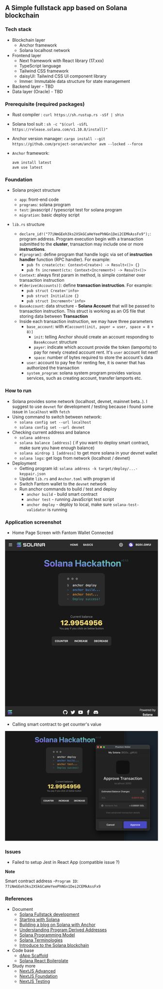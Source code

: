 ## A Simple fullstack app based on Solana blockchain

### Tech stack
  - Blockchain layer
    + Anchor framework
    + Solana localhost network
  - Frontend layer
    + Next framework with React library (17.xxx)
    + TypeScript language
    + Tailwind CSS framework
    + daisyUI: Tailwind CSS UI component library
    + Immer: Immutable data structure for state management
  - Backend layer - TBD
  - Data layer (Oracle) - TBD

### Prerequisite (required packages)

  - Rust compiler   :  `curl https://sh.rustup.rs -sSf | sh\n`
  - Solana tool suit : `sh -c "$(curl -sSfL https://release.solana.com/v1.10.8/install)"`
  - Anchor version manager: `cargo install --git https://github.com/project-serum/anchor avm --locked --force
`
  - `Anchor` framework: 

      ```
      avm install latest
      avm use latest
      ```

### Foundation

  - Solana project structure
    - `app`: front-end code
    - `programs`: solana program
    - `test`: javascript / typescript test for solana program
    - `migration`: basic deploy script

  - `lib.rs` structure
    - `declare_id!("77iNmGEeh3ks2XSkGCaHeYeePhNGn1Dei2CEMkAssFx9");`: program address. Program execution begin with a transaction submitted to the **cluster**, transaction may include one or more **instructions**.
    - `#[program]`: define program that handle logic via set of **instruction handler** function (RPC handler). For example:
      - `pub fn create(ctx: Context<Create>) -> Result<()> {}`
      - `pub fn increment(ctx: Context<Increment>) -> Result<()>`
    - `Context`: always first param in method, is simple container over transaction instruction
    - `#[derive(Accounts)]`: define **transaction instruction**. For example:
      - `pub struct Create<'info>`
      - `pub struct Initialize {}`
      - `pub struct Increment<'info>`
    - `BaseAccount`: data structure - **Solana Account** that will be passed to transaction instruction. This struct is working as an OS file that storing data between **Transaction**
    - Inside each transaction instruction, we may have three parameters
      - `base_account`: with `#[account(init, payer = user, space = 8 + 8)]`
        - `init`: telling Anchor should create an account responding to `BaseAccount` structure
        - `payer`: indicate which account provide the token (lamports) to pay for newly created account rent. It's `user` account list next!
        - `space`: number of bytes required to store the account's data
      - `user`: account to pay fee for renting fee, it is owner that has authorized the transaction
      - `system_program`: solana system program provides various services, such as creating account, transfer lamports etc.

### How to run

  - Solana provides some network (localhost, devnet, mainnet beta..). I suggest to use `devnet` for development / testing because i found some issue in `localhost` with `fetch`
  - Using command to switch between network:
      + `solana config set --url localhost`
      + `solana config set --url devnet` 
  - Checking current address and balance
      + `solana address`
      + `solana balance [address]` ( if you want to deploy smart contract, make sure you have enough balance)
      + `solana airdrop 1 [address]` to get more solana in your devnet wallet
      + `solana logs`: get logs from network (localhost / devnet)
  - Deployment
      + Getting program id: `solana address -k target/deploy/...-keypair.json`
      + Update `lib.rs` and `Anchor.toml` with program id
      + Switch Fantom wallet to the `devnet` network
      + Run anchor commands to build / test and deploy
        + `anchor build` - build smart contract
        + `anchor test` - running JavaScript test script
        + `anchor deploy` - deploy to local, make sure `solana-test-validator` is running

### Application screenshot

- Home Page Screen with Fantom Wallet Connected

![Home Page Screen with Fantom Wallet Connected](https://raw.githubusercontent.com/andyle83/solana-app/main/demo_img/1.png)

- Calling smart contract to get counter's value

![Calling RPC to get counter's value](https://raw.githubusercontent.com/andyle83/solana-app/main/demo_img/2.png)

### Issues

- Failed to setup Jest in React App (compatible issue ?)

**Note** 

Smart contract address -`Program ID`: `77iNmGEeh3ks2XSkGCaHeYeePhNGn1Dei2CEMkAssFx9`

### References
+ Document
  + [Solana Fullstack development](https://dev.to/edge-and-node/the-complete-guide-to-full-stack-solana-development-with-react-anchor-rust-and-phantom-3291)
  + [Starting with Solana](https://imfeld.dev/writing/starting_with_solana_part01)
  + [Building a blog on Solana with Anchor](https://dev.to/findiglay/building-a-blog-on-solana-2pg8)
  + [Understanding Program Derived Addresses](https://www.brianfriel.xyz/understanding-program-derived-addresses/)
  + [Solana Programming Model](https://docs.solana.com/developing/programming-model/overview)
  + [Solana Terminologies](https://docs.solana.com/terminology)
  + [Introduce to the Solana blockchain](https://2501babe.github.io/posts/solana101.html)
+ Code base
  + [dApp Scaffold](https://github.com/solana-labs/dapp-scaffold)
  + [Solana React Boilerplate](https://github.com/kanav99/solana-boilerplate)
+ Study more
  + [NextJS Advanced](https://nextjs.org/docs/advanced-features/custom-app)
  + [NextJS Foundation](https://nextjs.org/learn/foundations/from-react-to-nextjs)
  + [NextJS Testing](https://nextjs.org/docs/testing)